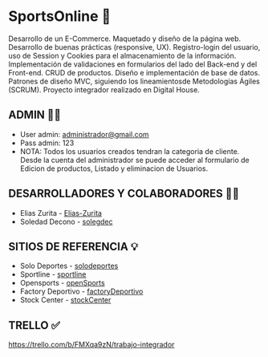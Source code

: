 # SportsOnline :runner:

Desarrollo de un E-Commerce.
Maquetado y diseño de la página web.
Desarrollo de buenas prácticas (responsive, UX).
Registro-login del usuario, uso de Session y Cookies para el almacenamiento de la información.
Implementación de validaciones en formularios del lado del Back-end y del Front-end.
CRUD de productos.
Diseño e implementación de base de datos.
Patrones de diseño MVC, siguiendo los lineamientosde Metodologías Ágiles (SCRUM).
Proyecto integrador realizado en Digital House.

## ADMIN :man_mechanic:

- User admin: administrador@gmail.com
- Pass admin: 123
- NOTA: Todos los usuarios creados tendran la categoria de cliente. 
  Desde la cuenta del administrador se puede acceder al formulario de Edicion de productos, Listado y eliminacion de Usuarios.

## DESARROLLADORES Y COLABORADORES :man_technologist:

- Elias Zurita - [Elias-Zurita](https://github.com/Elias-Zurita)
- Soledad Decono - [solegdec](https://github.com/solegdec)

## SITIOS DE REFERENCIA :bulb:

* Solo Deportes - [solodeportes](https://www.solodeportes.com.ar/)
* Sportline - [sportline](https://www.sportline.com.ar/)
* Opensports - [openSports](https://www.opensports.com.ar/)
* Factory Deportivo - [factoryDeportivo](http://www.factorydeportivo.com.ar/)
* Stock Center - [stockCenter](https://www.stockcenter.com.ar/)

## TRELLO :white_check_mark:
https://trello.com/b/FMXqa9zN/trabajo-integrador 

